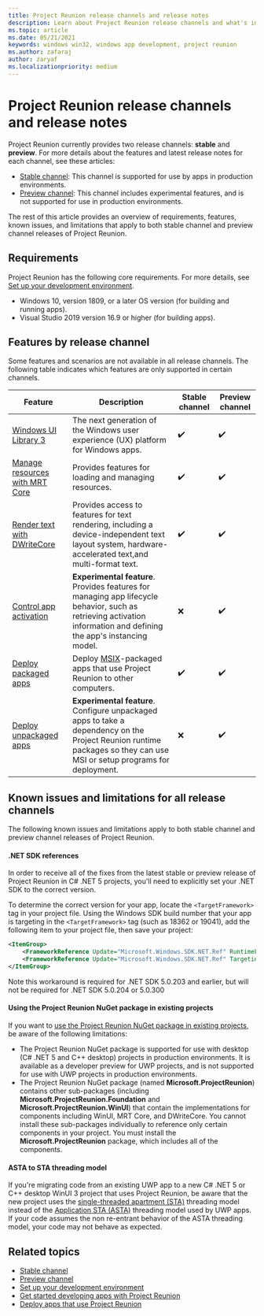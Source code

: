 ```yaml
---
title: Project Reunion release channels and release notes
description: Learn about Project Reunion release channels and what's in the latest releases.
ms.topic: article
ms.date: 05/21/2021
keywords: windows win32, windows app development, project reunion 
ms.author: zafaraj
author: zaryaf
ms.localizationpriority: medium
---
```


# Project Reunion release channels and release notes

Project Reunion currently provides two release channels: **stable** and **preview**. For more details about the features and latest release notes for each channel, see these articles:

- [Stable channel](stable-channel.md): This channel is supported for use by apps in production environments.
- [Preview channel](preview-channel.md): This channel includes experimental features, and is not supported for use in production environments.

The rest of this article provides an overview of requirements, features, known issues, and limitations that apply to both stable channel and preview channel releases of Project Reunion.

## Requirements

Project Reunion has the following core requirements. For more details, see [Set up your development environment](set-up-your-development-environment.md).

- Windows 10, version 1809, or a later OS version (for building and running apps).
- Visual Studio 2019 version 16.9 or higher (for building apps).

## Features by release channel

Some features and scenarios are not available in all release channels. The following table indicates which features are only supported in certain channels.

| Feature | Description | Stable channel | Preview channel |
|---------|-------------|----------------|-----------------|
| [Windows UI Library 3](../winui/winui3/index.md) | The next generation of the Windows user experience (UX) platform for Windows apps.  | :heavy_check_mark: | :heavy_check_mark: |
| [Manage resources with MRT Core](mrtcore/mrtcore-overview.md) | Provides features for loading and managing resources. | :heavy_check_mark: | :heavy_check_mark: |
| [Render text with DWriteCore](dwritecore.md) | Provides access to features for text rendering, including a device-independent text layout system, hardware-accelerated text,and multi-format text.  |  :heavy_check_mark: | :heavy_check_mark:  |
| [Control app activation](applifecycle/applifecycle-instancing.md) | **Experimental feature**. Provides features for managing app lifecycle behavior, such as retrieving activation information and defining the app's instancing model.  | :x: | :heavy_check_mark: |
| [Deploy packaged apps](deploy-packaged-apps.md) | Deploy [MSIX](/windows/msix)-packaged apps that use Project Reunion to other computers. |  :heavy_check_mark: | :heavy_check_mark: |
| [Deploy unpackaged apps](deploy-unpackaged-apps.md) | **Experimental feature**. Configure unpackaged apps to take a dependency on the Project Reunion runtime packages so they can use MSI or setup programs for deployment.  | :x: | :heavy_check_mark: |

## Known issues and limitations for all release channels

The following known issues and limitations apply to both stable channel and preview channel releases of Project Reunion. 

#### .NET SDK references

In order to receive all of the fixes from the latest stable or preview release of Project Reunion in C# .NET 5 projects, you'll need to explicitly set your .NET SDK to the correct version.

To determine the correct version for your app, locate the `<TargetFramework>` tag in your project file. Using the Windows SDK build number that your app is targeting in the `<TargetFramework>` tag (such as 18362 or 19041), add the following item to your project file, then save your project: 

```xml
<ItemGroup>            
    <FrameworkReference Update="Microsoft.Windows.SDK.NET.Ref" RuntimeFrameworkVersion="10.0.{Target Windows SDK Build Number}.16" />
    <FrameworkReference Update="Microsoft.Windows.SDK.NET.Ref" TargetingPackVersion="10.0.{Target Windows SDK Build Number}.16" />
</ItemGroup>
```

Note this workaround is required for .NET SDK 5.0.203 and earlier, but will not be required for .NET SDK 5.0.204 or 5.0.300

#### Using the Project Reunion NuGet package in existing projects

If you want to [use the Project Reunion NuGet package in existing projects](get-started-with-project-reunion.md#use-project-reunion-in-an-existing-project), be aware of the following limitations:

- The Project Reunion NuGet package is supported for use with desktop (C# .NET 5 and C++ desktop) projects in production environments. It is available as a developer preview for UWP projects, and is not supported for use with UWP projects in production environments.
- The Project Reunion NuGet package (named **Microsoft.ProjectReunion**) contains other sub-packages (including **Microsoft.ProjectReunion.Foundation** and **Microsoft.ProjectReunion.WinUI**) that contain the implementations for components including WinUI, MRT Core, and DWriteCore. You cannot install these sub-packages individually to reference only certain components in your project. You must install the **Microsoft.ProjectReunion** package, which includes all of the components.  

#### ASTA to STA threading model

If you're migrating code from an existing UWP app to a new C# .NET 5 or C++ desktop WinUI 3 project that uses Project Reunion, be aware that the new project uses the [single-threaded apartment (STA)](/windows/win32/com/single-threaded-apartments) threading model instead of the [Application STA (ASTA)](https://devblogs.microsoft.com/oldnewthing/20210224-00/?p=104901) threading model used by UWP apps. If your code assumes the non re-entrant behavior of the ASTA threading model, your code may not behave as expected.

## Related topics

- [Stable channel](stable-channel.md)
- [Preview channel](preview-channel.md)
- [Set up your development environment](set-up-your-development-environment.md)
- [Get started developing apps with Project Reunion](get-started-with-project-reunion.md)
- [Deploy apps that use Project Reunion](deploy-apps-that-use-project-reunion.md)